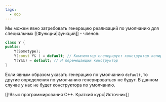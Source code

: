 ```yaml
---
tags:
  - oop
---
```


Мы можем явно затребовать генерацию реализаций по умолчанию для специальных [[Функции|функций]] - членов:

```cpp
class Y {
public:
	Y(Sometype);
	Y(const Y& ) = default; // Компилятор сгенерирует конструктор копирования по умолчанию
	Y(Y&&) = default; // И перемещающий конструктор
}
```

Если явным образом указать генерацию по умолчанию `default`, то другие определения по умолчанию генерироваться не будут. В данном случае у нас не будет конструктора по умолчанию.

[[!Язык программирования C++. Краткий курс|Источник]]
